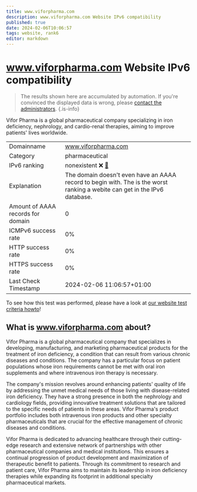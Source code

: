 ```yaml
---
title: www.viforpharma.com
description: www.viforpharma.com Website IPv6 compatibility
published: true
date: 2024-02-06T10:06:57
tags: website, rank6
editor: markdown
---
```


# www.viforpharma.com Website IPv6 compatibility

> The results shown here are accumulated by automation. If you're convinced the displayed data is wrong, please [contact the administrators](/howto/chat). 
{.is-info}

Vifor Pharma is a global pharmaceutical company specializing in iron deficiency, nephrology, and cardio-renal therapies, aiming to improve patients' lives worldwide.


|   |   |
| - | - |
| Domainname | www.viforpharma.com
| Category | pharmaceutical |
| IPv6 ranking | nonexistent :x: [🔗](/howto/ranking) |
| Explanation | The domain doesn't even have an AAAA record to begin with. The is the worst ranking a webite can get in the IPv6 database. |
| Amount of AAAA records for domain | 0 |
| ICMPv6 success rate | 0%|
| HTTP success rate | 0% |
| HTTPS success rate | 0% |
| Last Check Timestamp | 2024-02-06 11:06:57+01:00 |

To see how this test was performed, please have a look at [our website test criteria howto](/howto/testcriteria/website)!


## What is www.viforpharma.com about?
Vifor Pharma is a global pharmaceutical company that specializes in developing, manufacturing, and marketing pharmaceutical products for the treatment of iron deficiency, a condition that can result from various chronic diseases and conditions. The company has a particular focus on patient populations whose iron requirements cannot be met with oral iron supplements and where intravenous iron therapy is necessary.

The company's mission revolves around enhancing patients' quality of life by addressing the unmet medical needs of those living with disease-related iron deficiency. They have a strong presence in both the nephrology and cardiology fields, providing innovative treatment solutions that are tailored to the specific needs of patients in these areas. Vifor Pharma's product portfolio includes both intravenous iron products and other specialty pharmaceuticals that are crucial for the effective management of chronic diseases and conditions.

Vifor Pharma is dedicated to advancing healthcare through their cutting-edge research and extensive network of partnerships with other pharmaceutical companies and medical institutions. This ensures a continual progression of product development and maximization of therapeutic benefit to patients. Through its commitment to research and patient care, Vifor Pharma aims to maintain its leadership in iron deficiency therapies while expanding its footprint in additional specialty pharmaceutical markets.



